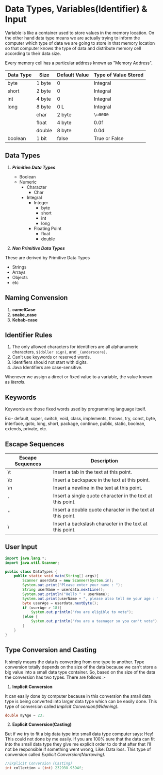 # **Data Types, Variables(Identifier) & Input**

Variable is like a container used to store values in the memory location. On the other hand data type means we are actually trying to inform the computer which type of data we are going to store in that memory location so that computer knows the type of data and distribute memory cell according to their data size. 

Every memory cell has a particular address known as "Memory Address". 

|   Data Type   | Size   | Default Value | Type of Value Stored  | 
|---------------|--------|---------------| --------------------  |
|      byte     | 1 byte | 0             |       Integral        |
  |     short   | 2 byte    | 0             |       Integral        |
| int | 4 byte | 0             |    Integral    |
|   long    | 8 byte    | 0 L           | Integral |
    | char  | 2 byte    | `\u0000`  | Character | 
    | float |   4 byte  | 0.0f  | Decimal   | 
    | double    | 8 byte    | 0.0d  | Decimal   | 
|   boolean | 1 bit | false | True or False | 

## **Data Types**

1. **_Primitive Data Types_**

    - Boolean
    - Numeric
      - Character
        - Char
      - Integral
        - Integer
          - byte
          - short
          - int
          - long
        - Floating Point
          - float
          - double

2. **_Non Primitive Data Types_**

These are derived by Primitive Data Types

- Strings
- Arrays
- Objects
- etc

## **Naming Convension**

1. **camelCase**
2. **snake_case**
3. **Kebab-case**

## **Identifier Rules**

1. The only allowed characters for identifiers are all alphanumeric characters, `$(doller sign)`, and `_(underscore)`.
2. Can't use keywords or reserved words. 
3. Identifiers should not start with digits. 
4. Java Identifiers are case-sensitive. 

Whenever we assign a direct or fixed value to a variable, the value known as _literals_.


## **Keywords**

Keywords are those fixed words used by programming language itself.

Ex:- default, super, switch, void, class, implements, throws, try, const, byte, interface, goto, long, short, package, continue, public, static, boolean, extends, private, etc.

## **Escape Sequences**

|   Escape Sequences    |   Description |
|   ----------------    |   ----------- |
|  \t   | Insert a tab in the text at this point.   | 
|   \b  | Insert a backspace in the text at this point. | 
| \n    | Insert a newline in the text at this point.   | 
| \'    | Insert a single quote character in the text at this point.    | 
|   \"  | Insert a double quote character in the text at this point.    | 
|   \\  | Insert a backslash character in the text at this point.       | 


## **User Input**

```java
import java.lang.*;
import java.util.Scanner;

public class DataTypes {
    public static void main(String[] args){
        Scanner userdata = new Scanner(System.in);
        System.out.print("Please enter your name : ");
        String userName = userdata.nextLine();
        System.out.println("Hello " + userName);
        System.out.print(userName + ", please also tell me your age : ");
        byte userAge = userdata.nextByte();
        if (userAge > 18){
            System.out.println("You are eligible to vote");
        }else {
            System.out.println("You are a teenager so you can't vote");
        }
    }
}
```

## **Type Conversion and Casting**

It simply means the data is converting from one type to another. Type conversion totally depends on the size of the data because we can't store a big value into a small data type container. So, based on the size of the data the conversion has two types. There are follows :- 

1. **Implicit Conversion**

It can easily done by computer because in this conversion the small data type is being converted into larger data type which can be easily done. This type of conversion called _Implicit Conversion(Widening)._

```java
double myAge = 23;
```

2. **Explicit Conversion(Casting)**

But if we try to fit a big data type into small data type computer says: Hey! This could not done by me easily. If you are 100% sure that the data can fit into the small data type they give me explicit order to do that after that I'll not be responsible if something went wrong, Like: Data loss. This type of conversion called _Explicit Conversion(Narrowing)._

```java
//Explicit Conversion (Casting)
int collection = (int) 232938.9394f;
```
